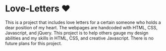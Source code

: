 # Love-Letters :heart:

This is a project that includes love letters for a certain someone who holds a dear position of my heart. The webpages are handcoded with HTML, CSS, Javascript, and jQuery. This project is to help others gauge my design abilities and my skills in HTML, CSS, and creative Javascript. There is no future plans for this project.  